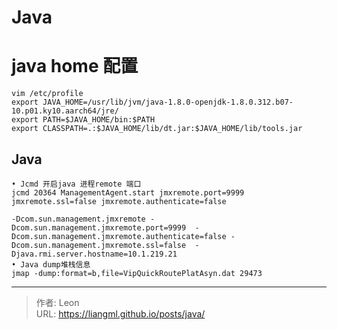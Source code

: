 # Java

# java home 配置
```shell
vim /etc/profile
export JAVA_HOME=/usr/lib/jvm/java-1.8.0-openjdk-1.8.0.312.b07-10.p01.ky10.aarch64/jre/
export PATH=$JAVA_HOME/bin:$PATH
export CLASSPATH=.:$JAVA_HOME/lib/dt.jar:$JAVA_HOME/lib/tools.jar
```
## Java
```plain
• Jcmd 开启java 进程remote 端口
jcmd 20364 ManagementAgent.start jmxremote.port=9999 jmxremote.ssl=false jmxremote.authenticate=false

-Dcom.sun.management.jmxremote -Dcom.sun.management.jmxremote.port=9999  -Dcom.sun.management.jmxremote.authenticate=false -Dcom.sun.management.jmxremote.ssl=false  -Djava.rmi.server.hostname=10.1.219.21
• Java dump堆栈信息
jmap -dump:format=b,file=VipQuickRoutePlatAsyn.dat 29473
```

---

> 作者: Leon  
> URL: https://liangml.github.io/posts/java/  

